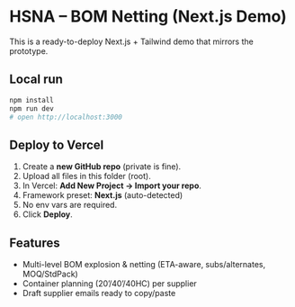 # HSNA – BOM Netting (Next.js Demo)

This is a ready-to-deploy Next.js + Tailwind demo that mirrors the prototype.

## Local run
```bash
npm install
npm run dev
# open http://localhost:3000
```

## Deploy to Vercel
1. Create a **new GitHub repo** (private is fine).
2. Upload all files in this folder (root).
3. In Vercel: **Add New Project → Import your repo**.
4. Framework preset: **Next.js** (auto-detected)
5. No env vars are required.
6. Click **Deploy**.

## Features
- Multi-level BOM explosion & netting (ETA-aware, subs/alternates, MOQ/StdPack)
- Container planning (20’/40’/40HC) per supplier
- Draft supplier emails ready to copy/paste
